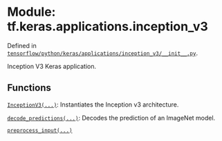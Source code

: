 <div itemscope itemtype="http://developers.google.com/ReferenceObject">
<meta itemprop="name" content="tf.keras.applications.inception_v3" />
</div>

# Module: tf.keras.applications.inception_v3



Defined in [`tensorflow/python/keras/applications/inception_v3/__init__.py`](https://www.tensorflow.org/code/tensorflow/python/keras/applications/inception_v3/__init__.py).

Inception V3 Keras application.

## Functions

[`InceptionV3(...)`](../../../tf/keras/applications/InceptionV3.md): Instantiates the Inception v3 architecture.

[`decode_predictions(...)`](../../../tf/keras/applications/inception_v3/decode_predictions.md): Decodes the prediction of an ImageNet model.

[`preprocess_input(...)`](../../../tf/keras/applications/inception_v3/preprocess_input.md)

